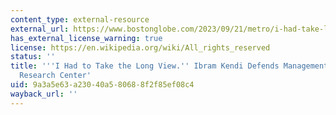 ```yaml
---
content_type: external-resource
external_url: https://www.bostonglobe.com/2023/09/21/metro/i-had-take-long-view-ibram-x-kendi-defends-management-embattled-research-center/
has_external_license_warning: true
license: https://en.wikipedia.org/wiki/All_rights_reserved
status: ''
title: '''I Had to Take the Long View.'' Ibram Kendi Defends Management of Embattled
  Research Center'
uid: 9a3a5e63-a230-40a5-8068-8f2f85ef08c4
wayback_url: ''
---
```

